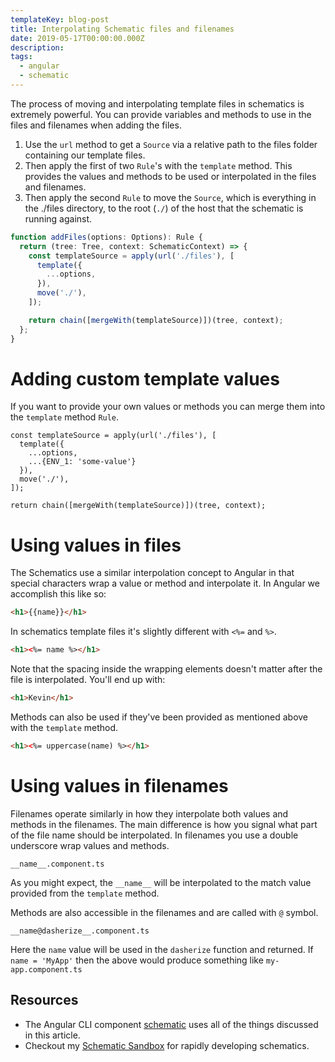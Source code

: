 ```yaml
---
templateKey: blog-post
title: Interpolating Schematic files and filenames
date: 2019-05-17T00:00:00.000Z
description:
tags:
  - angular
  - schematic
---
```


The process of moving and interpolating template files in schematics is extremely powerful. You can provide variables and methods to use in the files and filenames when adding the files.

1. Use the `url` method to get a `Source` via a relative path to the files folder containing our template files.
2. Then apply the first of two `Rule`'s with the `template` method. This provides the values and methods to be used or interpolated in the files and filenames.
3. Then apply the second `Rule` to move the `Source`, which is everything in the ./files directory, to the root (`./`) of the host that the schematic is running against.

```ts
function addFiles(options: Options): Rule {
  return (tree: Tree, context: SchematicContext) => {
    const templateSource = apply(url('./files'), [
      template({
        ...options,
      }),
      move('./'),
    ]);

    return chain([mergeWith(templateSource)])(tree, context);
  };
}
```

# Adding custom template values

If you want to provide your own values or methods you can merge them into the `template` method `Rule`.

```ts{4}
const templateSource = apply(url('./files'), [
  template({
    ...options,
    ...{ENV_1: 'some-value'}
  }),
  move('./'),
]);

return chain([mergeWith(templateSource)])(tree, context);
```

# Using values in files

The Schematics use a similar interpolation concept to Angular in that special characters wrap a value or method and interpolate it. In Angular we accomplish this like so:

```html
<h1>{{name}}</h1>
```

In schematics template files it's slightly different with `<%=` and `%>`.

```html
<h1><%= name %></h1>
```

Note that the spacing inside the wrapping elements doesn't matter after the file is interpolated. You'll end up with:

```html
<h1>Kevin</h1>
```

Methods can also be used if they've been provided as mentioned above with the `template` method.

```html
<h1><%= uppercase(name) %></h1>
```

# Using values in filenames

Filenames operate similarly in how they interpolate both values and methods in the filenames. The main difference is how you signal what part of the file name should be interpolated. In filenames you use a double underscore wrap values and methods.

```text
__name__.component.ts
```

As you might expect, the `__name__` will be interpolated to the match value provided from the `template` method.

Methods are also accessible in the filenames and are called with `@` symbol.

```text
__name@dasherize__.component.ts
```

Here the `name` value will be used in the `dasherize` function and returned. If `name = 'MyApp'` then the above would produce something like `my-app.component.ts`

## Resources

- The Angular CLI component [schematic](https://github.com/angular/angular-cli/tree/master/packages/schematics/angular/component) uses all of the things discussed in this article.
- Checkout my [Schematic Sandbox](https://github.com/schuchard/schematic-starter) for rapidly developing schematics.